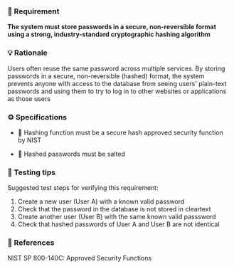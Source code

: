 ### 📌 Requirement
**The system must store passwords in a secure, non-reversible format using a strong, industry-standard cryptographic hashing algorithm**


### 💡 Rationale 
Users often reuse the same password across multiple services. By storing passwords in a secure, non-reversible (hashed) format, the system prevents anyone with access to the database from seeing users' plain-text passwords and using them to try to log in to other websites or applications as those users


### ⚙️ Specifications 

- 📘 Hashing function must be a secure hash approved security function by NIST
  
- 📘 Hashed passwords must be salted 


### 🧪 Testing tips 
Suggested test steps for verifying this requirement:
1. Create a new user (User A) with a known valid password
2. Check that the password in the database is not stored in cleartext
3. Create another user (User B) with the same known valid passsword
4. Check that hashed passwords of User A and User B are not identical  


### 🔗 References 
NIST SP 800-140C: Approved Security Functions
